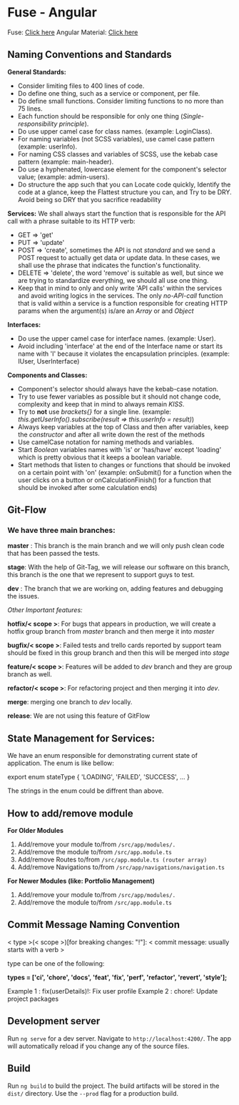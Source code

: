 # Fuse - Angular

Fuse: [Click here](http://fusetheme.com/)
Angular Material: [Click here](https://material.angular.io/)

## Naming Conventions and Standards

**General Standards:**

-   Consider limiting files to 400 lines of code.
-   Do define one thing, such as a service or component, per file.
-   Do define small functions. Consider limiting functions to no more than 75 lines.
-   Each function should be responsible for only one thing (_Single-responsibility principle_).
-   Do use upper camel case for class names. (example: LoginClass).
-   For naming variables (not SCSS variables), use camel case pattern (example: userInfo).
-   For naming CSS classes and variables of SCSS, use the kebab case pattern (example: main-header).
-   Do use a hyphenated, lowercase element for the component's selector value; (example: admin-users).
-   Do structure the app such that you can Locate code quickly, Identify the code at a glance, keep the Flattest structure you can, and Try to be DRY. Avoid being so DRY that you sacrifice readability

**Services:**
We shall always start the function that is responsible for the API call with a phrase suitable to its HTTP verb:

-   GET => 'get'
-   PUT => 'update'
-   POST => 'create', sometimes the API is not _standard_ and we send a POST request to actually get data or update data. In these cases, we shall use the phrase that indicates the function's functionality.
-   DELETE => 'delete', the word 'remove' is suitable as well, but since we are trying to standardize everything, we should all use one thing.
-   Keep that in mind to only and only write 'API calls' within the services and avoid writing logics in the services. The only _no-API-call_ function that is valid within a service is a function responsible for creating HTTP params when the argument(s) is/are an _Array_ or and _Object_

**Interfaces:**

-   Do use the upper camel case for interface names. (example: User).
-   Avoid including 'interface' at the end of the Interface name or start its name with 'I' because it violates the encapsulation principles. (example: IUser, UserInterface)

**Components and Classes:**

-   Component's selector should always have the kebab-case notation.
-   Try to use fewer variables as possible but it should not change code, complexity and keep that in mind to always remain _KISS_.
-   Try to **not** use _brackets{}_ for a single line. (example: _this.getUserInfo().subscribe(result => this.userInfo = result)_)
-   Always keep variables at the top of Class and then after variables, keep the _constructor_ and after all write down the rest of the methods
-   Use camelCase notation for naming methods and variables.
-   Start _Boolean_ variables names with 'is' or 'has/have' except 'loading' which is pretty obvious that it keeps a boolean variable.
-   Start methods that listen to changes or functions that should be invoked on a certain point with 'on' (example: onSubmit() for a function when the user clicks on a button or onCalculationFinish() for a function that should be invoked after some calculation ends)

## Git-Flow

### We have three main branches:

**master** : This branch is the main branch and we will only push clean code that has been passed the tests.

**stage**: With the help of Git-Tag, we will release our software on this branch, this branch is the one that we represent to support guys to test.

**dev** : The branch that we are working on, adding features and debugging the issues.

_Other Important features:_

**hotfix/< scope >**: For bugs that appears in production, we will create a hotfix group branch from _master_ branch and then merge it into _master_

**bugfix/< scope >**: Failed tests and trello cards reported by support team should be fixed in this group branch and then this will be merged into _stage_

**feature/< scope >**: Features will be added to _dev_ branch and they are group branch as well.

**refactor/< scope >**: For refactoring project and then merging it into _dev_.

**merge**: merging one branch to _dev_ locally.

**release**: We are not using this feature of GitFlow

## State Management for Services:

We have an enum responsible for demonstrating current state of application. The enum is like bellow:

export enum stateType {
'LOADING',
'FAILED',
'SUCCESS',
...
}

The strings in the enum could be diffrent than above.

## How to add/remove module

**For Older Modules**

1. Add/remove your module to/from `/src/app/modules/.`
1. Add/remove the module to/from `/src/app.module.ts`
1. Add/remove Routes to/from `/src/app.module.ts (router array)`
1. Add/remove Navigations to/from `/src/app/navigations/navigation.ts`

**For Newer Modules (like: Portfolio Management)**

1. Add/remove your module to/from `/src/app/modules/.`
1. Add/remove the module to/from `/src/app.module.ts`

## Commit Message Naming Convention

< type >(< scope >)[for breaking changes: "!"]: < commit message: usually starts with a verb >

type can be one of the following:

**types = ['ci', 'chore', 'docs', 'feat', 'fix', 'perf', 'refactor', 'revert', 'style'];**

Example 1 : fix(userDetails)!: Fix user profile
Example 2 : chore!: Update project packages

## Development server

Run `ng serve` for a dev server. Navigate to `http://localhost:4200/`. The app will automatically reload if you change any of the source files.

## Build

Run `ng build` to build the project. The build artifacts will be stored in the `dist/` directory. Use the `--prod` flag for a production build.
